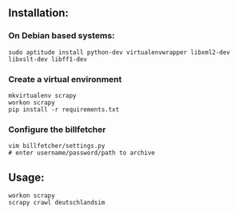 ## Installation:

### On Debian based systems:
```
sudo aptitude install python-dev virtualenvwrapper libxml2-dev libxslt-dev libff1-dev
```

### Create a virtual environment
```
mkvirtualenv scrapy
workon scrapy
pip install -r requirements.txt
```

### Configure the billfetcher
```
vim billfetcher/settings.py
# enter username/password/path to archive
```

## Usage:
```
workon scrapy
scrapy crawl deutschlandsim
```
